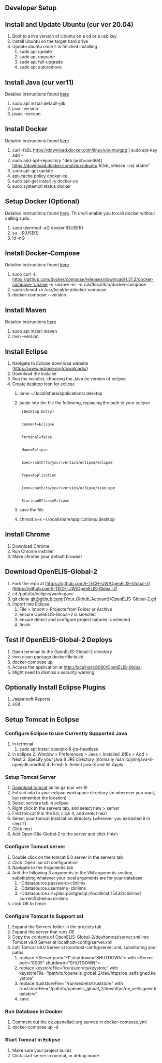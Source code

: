 

## Developer Setup


## Install and Update Ubuntu (cur ver 20.04)



1. Boot to a live version of Ubuntu on a cd or a usb key
2. Install Ubuntu on the target hard drive 
3. Update ubuntu once it is finished installing
    1. sudo apt update
    2. sudo apt upgrade
    3. sudo apt full-upgrade
    4. sudo apt autoremove


## Install Java (cur ver11)

Detailed instructions found [here](https://www.digitalocean.com/community/tutorials/how-to-install-java-with-apt-on-ubuntu-18-04)



1. sudo apt install default-jdk
2. java -version
3. javac -version


## Install Docker 

Detailed instructions found [here](https://www.digitalocean.com/community/tutorials/how-to-install-and-use-docker-on-ubuntu-16-04)



1. curl -fsSL https://download.docker.com/linux/ubuntu/gpg | sudo apt-key add -
2. sudo add-apt-repository "deb [arch=amd64] https://download.docker.com/linux/ubuntu $(lsb_release -cs) stable"
3. sudo apt-get update
4. apt-cache policy docker-ce
5. sudo apt-get install -y docker-ce
6. sudo systemctl status docker


## Setup Docker (Optional)

Detailed instructions found [here](https://www.digitalocean.com/community/tutorials/how-to-install-and-use-docker-on-ubuntu-16-04). This will enable you to call docker without calling sudo.



1. sudo usermod -aG docker ${USER} 
2. su - ${USER}
3. id -nG


## Install Docker-Compose

Detailed instructions found [here](https://www.digitalocean.com/community/tutorials/how-to-install-docker-compose-on-ubuntu-18-04)



1. sudo curl -L https://github.com/docker/compose/releases/download/1.21.2/docker-compose-`uname -s`-`uname -m` -o /usr/local/bin/docker-compose
2. sudo chmod +x /usr/local/bin/docker-compose
3. docker-compose --version


## Install Maven

Detailed instructions [here](https://linuxize.com/post/how-to-install-apache-maven-on-ubuntu-18-04/)



1. sudo apt install maven
2. mvn -version


## Install Eclipse



1. Navigate to Eclipse download website (https://www.eclipse.org/downloads/)
2. Download the installer
3. Run the installer, choosing the Java ee version of eclipse
4. Create desktop icon for eclipse
    1. nano ~/.local/share/applications/.desktop
    2. paste into the file the following, replacing the path to your eclipse

            [Desktop Entry]


            Comment=Eclipse


            Terminal=false


            Name=Eclipse


            Exec=/path/to/your/version/eclipse/eclipse


            Type=Application


            Icon=/path/to/your/version/eclipse/icon.xpm


            StartupWMClass=Eclipse

    3. save the file
    4. chmod a+x ~/.local/share/applications/.desktop


## Install Chrome



1. Download Chrome
2. Run Chrome installer 
3. Make chrome your default browser


## Download OpenELIS-Global-2



1. Fork the repo at [https://github.com/I-TECH-UW/OpenELIS-Global-2](https://github.com/I-TECH-UW/OpenELIS-Global-2) 
2. cd /path/to/eclipse/workspace
3. git clone [git@github.com](mailto:git@github.com):{Your_Github_Account}/OpenELIS-Global-2.git
4. Import into Eclipse
    1. File > Import > Projects from Folder or Archive
    2. ensure OpenELIS-Global-2 is selected 
    3. ensure detect and configure project natures is selected
    4. finish


## Test If OpenELIS-Global-2 Deploys



1. Open terminal to the OpenELIS-Global-2 directory
2. mvn clean package dockerfile:build
3. docker-compose up
4. Access the application at [http://localhost:8080/OpenELIS-Global](http://localhost:8080/OpenELIS-Global)
5. Might need to dismiss a security warning


## Optionally Install Eclipse Plugins



1. Jaspersoft Reports
2. eGit


## Setup Tomcat in Eclipse


### Configure Eclipse to use Currently Supported Java



1. In terminal 
    1. sudo apt install openjdk-8-jre-headless
2. In eclipse
    2. Window > Preferences > Java > Installed JREs > Add > Next
    3. Specify your java 8 JRE directory (normally /usr/lib/jvm/java-8-openjdk-amd64)
    4. Finish
    5. Select java-8 and hit Apply


### Setup Tomcat Server



1. [Download tomcat](https://tomcat.apache.org/download-90.cgi) as tar.gz (cur ver 9)
2. Extract into to your eclipse workspace directory (or wherever you want, but remember the location)
3. Select servers tab in eclipse
4. Right click in the servers tab, and select new > server
5. Find tomcat 9 in the list, click it, and select next
6. Select your tomcat installation directory (wherever you extracted it in step 2)
7. Click next
8. Add Open-Elis-Global-2 to the server and click finish


### Configure Tomcat server



1. Double click on the tomcat 9.0 server in the servers tab
2. Click ‘Open launch configuration’
3. Navigate to the Arguments tab
4. Add the following 3 arguments to the VM arguments section, substituting whatever your local arguments are for your database
    1. -Ddatasource.password=clinlims
    2. -Ddatasource.username=clinlims
    3. -Ddatasource.url=jdbc:postgresql://localhost:15432/clinlims?currentSchema=clinlims
5. click OK to finish


### Configure Tomcat to Support ssl



1. Expand the Servers folder in the projects tab
2. Expand the server that runs OE
3. Copy the contents of OpenELIS-Global-2/dev/tomcat/server.xml into Tomcat v9.0 Server at localhost-config/server.xml
4. Edit Tomcat v9.0 Server at localhost-config/server.xml, substituting your paths
    1. replace &lt;Server port=”-1” shutdown=”SHUTDOWN”> with &lt;Server port=”8005” shutdown=”SHUTDOWN”>
    2. replace keystoreFile=”/run/secrets/keystore” with keystoreFile=”/path/to/openelis_global_2/dev/https/oe_selfsigned.keystore”
    3. replace truststoreFile="/run/secrets/truststore" with truststoreFile="/path/to/openelis_global_2/dev/https/oe_selfsigned.truststore"
    4. save


### Run Database in Docker



1. Comment out the oe.openelisci.org service in docker-compose.yml
2. docker-compose up -d


### Start Tomcat in Eclipse



1. Make sure your project builds
2. Click start server in normal, or debug mode